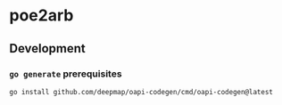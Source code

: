 # poe2arb

## Development

### `go generate` prerequisites

```
go install github.com/deepmap/oapi-codegen/cmd/oapi-codegen@latest
```